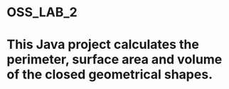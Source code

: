 # OSS_LAB_2

# This Java project calculates the perimeter, surface area and volume of the closed geometrical shapes.